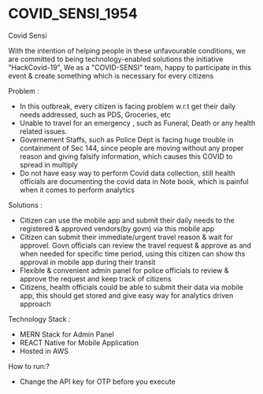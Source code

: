 # COVID_SENSI_1954
Covid Sensi 

With the intention of helping people in these unfavourable conditions, we are committed to being
technology-enabled solutions the initiative "HackCovid-19", We as a "COVID-SENSI" team, happy to participate in this event & create 
something which is necessary for every citizens

Problem :
- In this outbreak, every citizen is facing problem w.r.t get their daily needs addressed, such as PDS, Groceries, etc
- Unable to travel for an emergency , such as Funeral, Death or any health related issues.
- Governement Staffs, such as Police Dept is facing huge trouble in containment of Sec 144, since people are moving without any proper reason and giving falsify information, which causes this COVID to spread in multiply
- Do not have easy way to perform Covid data collection, still health officials are documenting the covid data in Note book, which is painful when it comes to perform analytics

Solutions :
- Citizen can use the mobile app and submit their daily needs to the registered & approved vendors(by govn) via this mobile app
- Citizen can submit their immediate/urgent travel reason & wait for approvel. Govn officials can review the travel request & approve as and when needed for specific time period, using this citizen can show ths approval in mobile app during their transit
- Flexible & convenient admin panel for police officials to review & approve the request and keep track of citizens
- Citizens, health officials could be able to submit their data via mobile app, this should get stored and give easy way for analytics driven approach

Technology Stack :
- MERN Stack for Admin Panel
- REACT Native for Mobile Application
- Hosted in AWS 

How to run:?
- Change the API key for OTP before you execute
